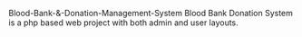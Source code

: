 Blood-Bank-&-Donation-Management-System Blood Bank Donation System is a php based web project with both admin and user layouts.
